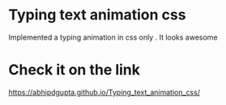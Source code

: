 # Typing text  animation css
Implemented a typing animation in css only . It looks awesome

# Check it on the link
https://abhipdgupta.github.io/Typing_text_animation_css/
